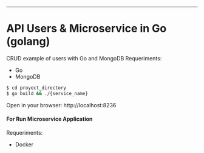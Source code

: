 ---
# API Users & Microservice in Go (golang)
CRUD example of users with Go and MongoDB 
Requeriments:
- Go
- MongoDB

```bash
$ cd proyect_directory
$ go build && ./{service_name}
```
Open in your browser:
http://localhost:8236

#### For Run Microservice Application
Requeriments:
- Docker